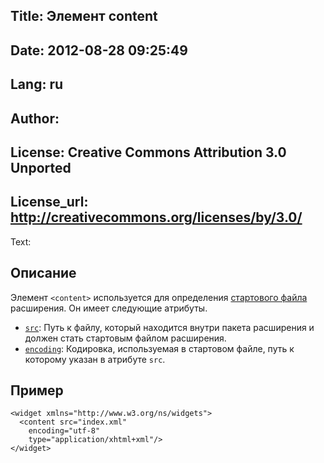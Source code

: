 Title: Элемент content
----
Date: 2012-08-28 09:25:49
----
Lang: ru
----
Author: 
----
License: Creative Commons Attribution 3.0 Unported
----
License_url: http://creativecommons.org/licenses/by/3.0/
----
Text:

<h2>Описание</h2>

<p>Элемент <code>&lt;content&gt;</code> используется для определения <a href="http://www.w3.org/TR/widgets/#custom-start-file">стартового файла</a> расширения. Он имеет следующие атрибуты.</p>

<ul>
    <li><code><a href="http://www.w3.org/TR/widgets/#the-src-attribute">src</a></code>: Путь к файлу, который находится внутри пакета расширения и должен стать стартовым файлом расширения.</li>
    <li><code><a href="http://www.w3.org/TR/widgets/#the-encoding-attribute">encoding</a></code>: Кодировка, используемая в стартовом файле, путь к которому указан в атрибуте <code>src</code>.</li>
</ul>
    
<h2>Пример</h2>
    
<pre><code>&lt;widget xmlns=&quot;http&#058;//www.w3.org/ns/widgets&quot;&gt;
  &lt;content src=&quot;index.xml&quot;
    encoding=&quot;utf-8&quot;
    type=&quot;application/xhtml+xml&quot;/&gt;
&lt;/widget&gt;</code></pre>

